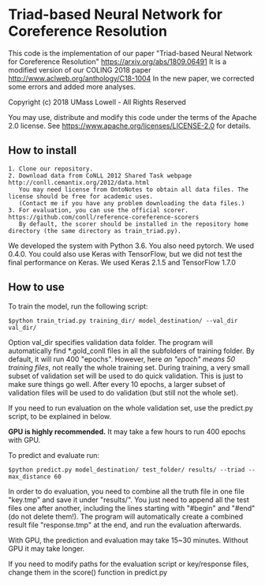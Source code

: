 # Triad-based Neural Network for Coreference Resolution

This code is the implementation of our paper "Triad-based Neural Network for Coreference Resolution" https://arxiv.org/abs/1809.06491
It is a modified version of our COLING 2018 paper http://www.aclweb.org/anthology/C18-1004
In the new paper, we corrected some errors and added more analyses.

Copyright (c) 2018 UMass Lowell - All Rights Reserved

You may use, distribute and modify this code under the terms of the Apache 2.0 license. See https://www.apache.org/licenses/LICENSE-2.0 for details.

## How to install
    1. Clone our repository.
    2. Download data from CoNLL 2012 Shared Task webpage http://conll.cemantix.org/2012/data.html
       You may need license from OntoNotes to obtain all data files. The license should be free for academic uses.
       (Contact me if you have any problem downloading the data files.)
    3. For evaluation, you can use the official scorer. https://github.com/conll/reference-coreference-scorers
       By default, the scorer should be installed in the repository home directory (the same directory as train_triad.py).
       
We developed the system with Python 3.6. You also need pytorch. We used 0.4.0. 
You could also use Keras with TensorFlow, but we did not test the final performance on Keras. 
We used Keras 2.1.5 and TensorFlow 1.7.0  
       
## How to use
To train the model, run the following script:
    
    $python train_triad.py training_dir/ model_destination/ --val_dir val_dir/
    
Option val_dir specifies validation data folder. The program will automatically find *.gold_conll files in all the subfolders of training folder.
By default, it will run 400 "epochs". However, here *an "epoch" means 50 training files*, not really the whole training set.
During training, a very small subset of validation set will be used to do quick validation. This is just to make sure things go well.
After every 10 epochs, a larger subset of validation files will be used to do validation (but still not the whole set).

If you need to run evaluation on the whole validation set, use the predict.py script, to be explained in below.
    
**GPU is highly recommended.** It may take a few hours to run 400 epochs with GPU. 
    
To predict and evaluate run:
    
    $python predict.py model_destination/ test_folder/ results/ --triad --max_distance 60
    
In order to do evaluation, you need to combine all the truth file in one file "key.tmp" and save it under "results/".
You just need to append all the test files one after another, including the lines starting with "#begin" and "#end" (do not delete them!).
The program will automatically create a combined result file "response.tmp" at the end, and run the evaluation afterwards.
    
With GPU, the prediction and evaluation may take 15~30 minutes. Without GPU it may take longer.
    
If you need to modify paths for the evaluation script or key/response files, change them in the score() function in predict.py
    
    
    
    
    
    

